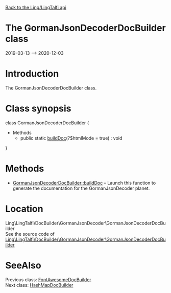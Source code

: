 [Back to the Ling/LingTalfi api](https://github.com/lingtalfi/LingTalfi/blob/master/doc/api/Ling/LingTalfi.md)



The GormanJsonDecoderDocBuilder class
================
2019-03-13 --> 2020-12-03






Introduction
============

The GormanJsonDecoderDocBuilder class.



Class synopsis
==============


class <span class="pl-k">GormanJsonDecoderDocBuilder</span>  {

- Methods
    - public static [buildDoc](https://github.com/lingtalfi/LingTalfi/blob/master/doc/api/Ling/LingTalfi/DocBuilder/GormanJsonDecoder/GormanJsonDecoderDocBuilder/buildDoc.md)(?$htmlMode = true) : void

}






Methods
==============

- [GormanJsonDecoderDocBuilder::buildDoc](https://github.com/lingtalfi/LingTalfi/blob/master/doc/api/Ling/LingTalfi/DocBuilder/GormanJsonDecoder/GormanJsonDecoderDocBuilder/buildDoc.md) &ndash; Launch this function to generate the documentation for the GormanJsonDecoder planet.





Location
=============
Ling\LingTalfi\DocBuilder\GormanJsonDecoder\GormanJsonDecoderDocBuilder<br>
See the source code of [Ling\LingTalfi\DocBuilder\GormanJsonDecoder\GormanJsonDecoderDocBuilder](https://github.com/lingtalfi/LingTalfi/blob/master/DocBuilder/GormanJsonDecoder/GormanJsonDecoderDocBuilder.php)



SeeAlso
==============
Previous class: [FontAwesomeDocBuilder](https://github.com/lingtalfi/LingTalfi/blob/master/doc/api/Ling/LingTalfi/DocBuilder/FontAwesome/FontAwesomeDocBuilder.md)<br>Next class: [HashMapDocBuilder](https://github.com/lingtalfi/LingTalfi/blob/master/doc/api/Ling/LingTalfi/DocBuilder/HashMap/HashMapDocBuilder.md)<br>
